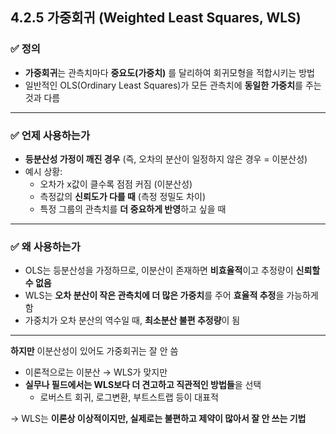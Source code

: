 ## 4.2.5 가중회귀 (Weighted Least Squares, WLS)

### ✅ 정의
- **가중회귀**는 관측치마다 **중요도(가중치)** 를 달리하여 회귀모형을 적합시키는 방법
- 일반적인 OLS(Ordinary Least Squares)가 모든 관측치에 **동일한 가중치**를 주는 것과 다름

---

### ✅ 언제 사용하는가
- **등분산성 가정이 깨진 경우** (즉, 오차의 분산이 일정하지 않은 경우 = 이분산성)
- 예시 상황:
  - 오차가 x값이 클수록 점점 커짐 (이분산성)
  - 측정값의 **신뢰도가 다를 때** (측정 정밀도 차이)
  - 특정 그룹의 관측치를 **더 중요하게 반영**하고 싶을 때

---

### ✅ 왜 사용하는가
- OLS는 등분산성을 가정하므로, 이분산이 존재하면 **비효율적**이고 추정량이 **신뢰할 수 없음**
- WLS는 **오차 분산이 작은 관측치에 더 많은 가중치**를 주어 **효율적 추정**을 가능하게 함
- 가중치가 오차 분산의 역수일 때, **최소분산 불편 추정량**이 됨

---
**하지만**  이분산성이 있어도 가중회귀는 잘 안 씀  


- 이론적으로는 이분산 → WLS가 맞지만
- **실무나 필드에서는 WLS보다 더 견고하고 직관적인 방법들**을 선택
  - 로버스트 회귀, 로그변환, 부트스트랩 등이 대표적

→ WLS는 **이론상 이상적이지만, 실제로는 불편하고 제약이 많아서 잘 안 쓰는 기법**